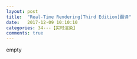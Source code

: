 ```yaml
---
layout: post
title:  "Real-Time Rendering[Third Edition]翻译"
date:   2017-12-09 10:10:10
categories: 34---【实时渲染】
comments: true
---
```

empty
